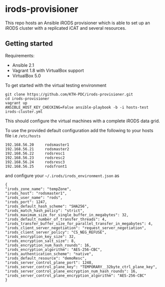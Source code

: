 irods-provisioner
==================

This repo hosts an Ansible iRODS provisioner which is able to set up an iRODS cluster with a replicated iCAT and several resources.

Getting started
----------------

Requirements:

* Ansible 2.1
* Vagrant 1.8 with VirtualBox support
* VirtualBox 5.0

To get started with the virtual testing environment

	git clone https://github.com/KTH-PDC/irods-provisioner.git
	cd irods-provisioner
	vagrant up
	ANSIBLE_HOST_KEY_CHECKING=False ansible-playbook -b -i hosts-test irods-cluster.yml

This should configure the virtual machines with a complete iRODS data grid.

To use the provided default configuration add the following to your hosts file i.e `/etc/hosts`

	192.168.56.20     rodsmaster1
	192.168.56.21     rodsmaster2
	192.168.56.22     rodsresc1
	192.168.56.23     rodsresc2
	192.168.56.24     rodsresc3
	192.168.56.25     rodsfront1

and configure your `~/.irods/irods_environment.json` as

	{
	"irods_zone_name": "tempZone",
	"irods_host": "rodsmaster1",
	"irods_user_name": "rods",
	"irods_port": 1247,
	"irods_default_hash_scheme": "SHA256",
	"irods_match_hash_policy": "strict",
	"irods_maximum_size_for_single_buffer_in_megabytes": 32,
	"irods_default_number_of_transfer_threads": 4,
	"irods_transfer_buffer_size_for_parallel_transfer_in_megabytes": 4,
	"irods_client_server_negotiation": "request_server_negotiation",
	"irods_client_server_policy": "CS_NEG_REFUSE",
	"irods_encryption_key_size": 32,
	"irods_encryption_salt_size": 8,
	"irods_encryption_num_hash_rounds": 16,
	"irods_encryption_algorithm": "AES-256-CBC",
	"irods_authentication_scheme": "native",
	"irods_default_resource": "demoResc",
	"irods_server_control_plane_port": 1248,
	"irods_server_control_plane_key": "TEMPORARY__32byte_ctrl_plane_key",
	"irods_server_control_plane_encryption_num_hash_rounds": 16,
	"irods_server_control_plane_encryption_algorithm": "AES-256-CBC"
	}
											       
		
